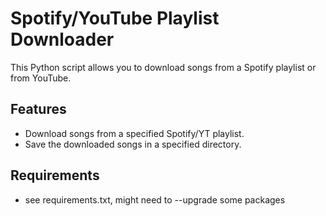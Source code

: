 # Spotify/YouTube Playlist Downloader

This Python script allows you to download songs from a Spotify playlist or from YouTube.

## Features
- Download songs from a specified Spotify/YT playlist.
- Save the downloaded songs in a specified directory.

## Requirements
- see requirements.txt, might need to --upgrade some packages
  
